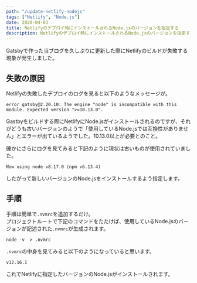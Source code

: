 ```yaml
---
path: "/update-netlify-nodejs"
tags: ["Netlify", "Node.js"]
date: 2020-04-03
title: Netlifyのデプロイ時にインストールされるNode.jsのバージョンを指定する
description: Netlifyのデプロイ時にインストールされるNode.jsのバージョンを指定するをご紹介します。
---
```


Gatsbyで作った当ブログを久しぶりに更新した際にNetlifyのビルドが失敗する現象が発生しました。

## 失敗の原因
Netlifyの失敗したデプロイのログを見ると以下のようなメッセージが。

```shell
error gatsby@2.20.10: The engine "node" is incompatible with this module. Expected version ">=10.13.0".
```

Gastbyをビルドする際にNetlifyにNode.jsがインストールされるのですが、それがどうも古いバージョンのようで「使用しているNode.jsでは互換性がありません」とエラーが出ているようでした。10.13.0以上が必要とのこと。

確かにさらにログを見てみると下記のように現状は古いものが使用されていました。

```shell
Now using node v8.17.0 (npm v6.13.4)
```

したがって新しいバージョンのNode.jsをインストールするよう指定します。

## 手順

手順は簡単で`.nvmrc`を追加するだけ。  
プロジェクトルートで下記のコマンドをたたけば、使用しているNode.jsのバージョンが記述された`.nvmrc`が生成されます。

```shell
node -v  > .nvmrc
```

`.nvmrc`の中身を見てみると以下のようになっていると思います。

```shell
v12.16.1
```

これでNetlifyに指定したバージョンのNode.jsがインストールされます。
